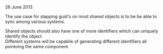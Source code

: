 26 June 2013

The use case for slapping guid's on most shared objects is to be be able to sync among various systems.

Shared objects should also have one of more identifiers which can uniquely identify the object.  
Different systems will be capabile of generating different identifiers all pointoing the same component.

